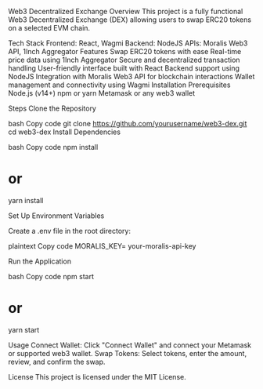 Web3 Decentralized Exchange
Overview
This project is a fully functional Web3 Decentralized Exchange (DEX) allowing users to swap ERC20 tokens on a selected EVM chain.

Tech Stack
Frontend: React, Wagmi
Backend: NodeJS
APIs: Moralis Web3 API, 1Inch Aggregator
Features
Swap ERC20 tokens with ease
Real-time price data using 1Inch Aggregator
Secure and decentralized transaction handling
User-friendly interface built with React
Backend support using NodeJS
Integration with Moralis Web3 API for blockchain interactions
Wallet management and connectivity using Wagmi
Installation
Prerequisites
Node.js (v14+)
npm or yarn
Metamask or any web3 wallet

Steps
Clone the Repository

bash
Copy code
git clone https://github.com/yourusername/web3-dex.git
cd web3-dex
Install Dependencies

bash
Copy code
npm install
# or
yarn install

Set Up Environment Variables

Create a .env file in the root directory:

plaintext
Copy code
MORALIS_KEY= your-moralis-api-key

Run the Application

bash
Copy code
npm start
# or
yarn start


Usage
Connect Wallet: Click "Connect Wallet" and connect your Metamask or supported web3 wallet.
Swap Tokens: Select tokens, enter the amount, review, and confirm the swap.


License
This project is licensed under the MIT License.
